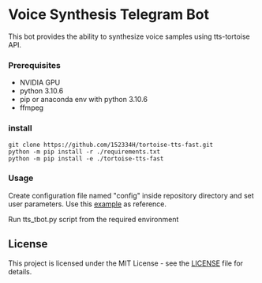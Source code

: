 # Voice Synthesis Telegram Bot
This bot provides the ability to synthesize voice samples using tts-tortoise API.
### Prerequisites
 * NVIDIA GPU
 * python 3.10.6
 * pip or anaconda env with python 3.10.6
 * ffmpeg

### install
```
git clone https://github.com/152334H/tortoise-tts-fast.git
python -m pip install -r ./requirements.txt
python -m pip install -e ./tortoise-tts-fast
```

### Usage
Create configuration file named "config" inside repository directory
and set user parameters. Use this [example](config_example) as reference.

Run tts_tbot.py script from the required environment

## License
This project is licensed under the MIT License - see the [LICENSE](LICENSE) file for details.

